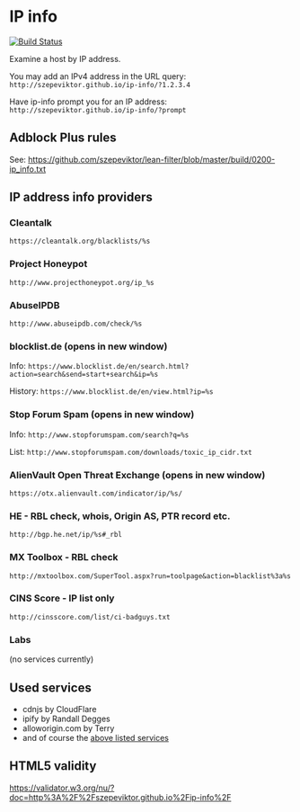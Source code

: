 # IP info

[![Build Status](https://travis-ci.org/szepeviktor/ip-info.svg?branch=gh-pages)](https://travis-ci.org/szepeviktor/ip-info)

Examine a host by IP address.

You may add an IPv4 address in the URL query: `http://szepeviktor.github.io/ip-info/?1.2.3.4`

Have ip-info prompt you for an IP address: `http://szepeviktor.github.io/ip-info/?prompt`

## Adblock Plus rules

See: https://github.com/szepeviktor/lean-filter/blob/master/build/0200-ip_info.txt

## IP address info providers

### Cleantalk

`https://cleantalk.org/blacklists/%s`

### Project Honeypot

`http://www.projecthoneypot.org/ip_%s`

### AbuseIPDB

`http://www.abuseipdb.com/check/%s`

### blocklist.de (opens in new window)

Info: `https://www.blocklist.de/en/search.html?action=search&send=start+search&ip=%s`

History: `https://www.blocklist.de/en/view.html?ip=%s`

### Stop Forum Spam (opens in new window)

Info: `http://www.stopforumspam.com/search?q=%s`

List: `http://www.stopforumspam.com/downloads/toxic_ip_cidr.txt`

### AlienVault Open Threat Exchange (opens in new window)

`https://otx.alienvault.com/indicator/ip/%s/`

### HE - RBL check, whois, Origin AS, PTR record etc.

`http://bgp.he.net/ip/%s#_rbl`

### MX Toolbox - RBL check

`http://mxtoolbox.com/SuperTool.aspx?run=toolpage&action=blacklist%3a%s`

### CINS Score - IP list only

`http://cinsscore.com/list/ci-badguys.txt`

### Labs

(no services currently)

## Used services

- cdnjs by CloudFlare
- ipify by Randall Degges
- alloworigin.com by Terry
- and of course the [above listed services](https://github.com/szepeviktor/ip-info/blob/gh-pages/index.html#L54)

## HTML5 validity

https://validator.w3.org/nu/?doc=http%3A%2F%2Fszepeviktor.github.io%2Fip-info%2F
